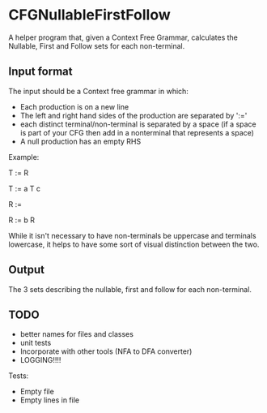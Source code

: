 # CFGNullableFirstFollow

A helper program that, given a Context Free Grammar, calculates the Nullable, First and Follow sets for each non-terminal.

## Input format

The input should be a Context free grammar in which:

* Each production is on a new line
* The left and right hand sides of the production are separated by ':='
* each distinct terminal/non-terminal is separated by a space (if a space is part of your CFG then add in a nonterminal that represents a space)
* A null production has an empty RHS

Example:

T := R

T := a T c

R :=

R := b R

While it isn't necessary to have non-terminals be uppercase and terminals lowercase, it helps to have some sort of visual distinction between the two.

## Output

The 3 sets describing the nullable, first and follow for each non-terminal.

## TODO

* better names for files and classes
* unit tests
* Incorporate with other tools (NFA to DFA converter)
* LOGGING!!!!

Tests:

* Empty file
* Empty lines in file
